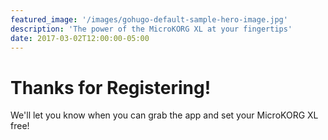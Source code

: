 ```yaml
---
featured_image: '/images/gohugo-default-sample-hero-image.jpg'
description: 'The power of the MicroKORG XL at your fingertips'
date: 2017-03-02T12:00:00-05:00
---
```


# Thanks for Registering!

We'll let you know when you can grab the app and set your MicroKORG XL free!
